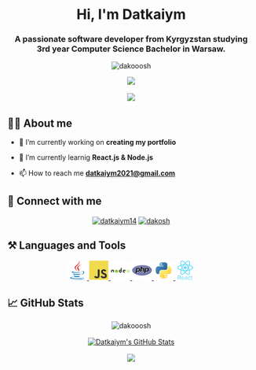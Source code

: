 <h1 align="center">Hi, I'm Datkaiym</h1>
<h3 align="center">A passionate software developer from Kyrgyzstan studying 3rd year Computer Science Bachelor in Warsaw.</h3>
<p align="center"> <img src="https://komarev.com/ghpvc/?username=dakooosh&label=Profile%20views&color=0e75b6&style=flat" alt="dakooosh" /> </p>
<p align="center"> <img width="500" src="https://mir-s3-cdn-cf.behance.net/project_modules/max_1200/942fdf48222763.5891fd792ead0.gif"></img></p>
<p align="center"><img src="https://leetcard.jacoblin.cool/Dakosh?animation=true"></p>


## 👨‍💻 About me
- 🔭 I’m currently working on **creating my portfolio**

- 🌱 I’m currently learnig **React.js & Node.js**

- 📫 How to reach me **datkaiym2021@gmail.com**


## 🔗 Connect with me
<p align="center">
<a href="https://linkedin.com/in/datkaiym14" target="blank"><img align="center" src="https://raw.githubusercontent.com/rahuldkjain/github-profile-readme-generator/master/src/images/icons/Social/linked-in-alt.svg" alt="datkaiym14" height="30" width="40" /></a>
<a href="https://www.leetcode.com/dakosh" target="blank"><img align="center" src="https://raw.githubusercontent.com/rahuldkjain/github-profile-readme-generator/master/src/images/icons/Social/leet-code.svg" alt="dakosh" height="30" width="40" /></a>
</p>


## ⚒️ Languages and Tools
<p align="center"> 
  <a href="https://www.java.com" target="_blank" rel="noreferrer"> <img src="https://raw.githubusercontent.com/devicons/devicon/master/icons/java/java-original.svg" alt="java" width="40" height="40"/> </a> 
  <a href="https://developer.mozilla.org/en-US/docs/Web/JavaScript" target="_blank" rel="noreferrer"> <img src="https://raw.githubusercontent.com/devicons/devicon/master/icons/javascript/javascript-original.svg" alt="javascript" width="40" height="40"/> </a> 
  <a href="https://nodejs.org" target="_blank" rel="noreferrer"> <img src="https://raw.githubusercontent.com/devicons/devicon/master/icons/nodejs/nodejs-original-wordmark.svg" alt="nodejs" width="40" height="40"/> </a> 
  <a href="https://www.php.net" target="_blank" rel="noreferrer"> <img src="https://raw.githubusercontent.com/devicons/devicon/master/icons/php/php-original.svg" alt="php" width="40" height="40"/> </a> 
  <a href="https://www.python.org" target="_blank" rel="noreferrer"> <img src="https://raw.githubusercontent.com/devicons/devicon/master/icons/python/python-original.svg" alt="python" width="40" height="40"/> </a> 
  <a href="https://reactjs.org/" target="_blank" rel="noreferrer"> <img src="https://raw.githubusercontent.com/devicons/devicon/master/icons/react/react-original-wordmark.svg" alt="react" width="40" height="40"/> </a>
</p>



## &#x1f4c8; GitHub Stats
<p align="center"><img src="https://github-readme-streak-stats.herokuapp.com/?user=dakooosh&" alt="dakooosh" /></p>

<p align="center">
  <a href="https://github.com/Dakooosh/dakooosh">
    <img align="center" src="https://github-readme-stats.vercel.app/api?username=dakooosh&show_icons=true&locale=en" alt="Datkaiym's GitHub Stats" />
  </a>
  
  
</p>

<p align="center">
  <a href="https://github.com/Dakooosh/dakooosh">
    <img align="center" width="420" src="https://github-readme-stats.vercel.app/api/top-langs?username=dakooosh&show_icons=true&locale=en&layout=compact" />
  </a>
</p>



